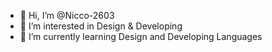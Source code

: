 - 👋 Hi, I’m @Nicco-2603
- 👀 I’m interested in Design & Developing
- 🌱 I’m currently learning Design and Developing Languages

<!---
Nicco-2603/Nicco-2603 is a ✨ special ✨ repository because its `README.md` (this file) appears on your GitHub profile.
You can click the Preview link to take a look at your changes.
--->
